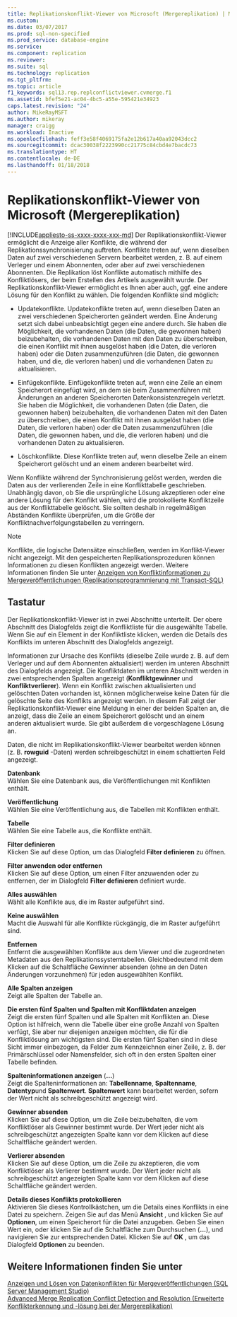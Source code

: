 ```yaml
---
title: Replikationskonflikt-Viewer von Microsoft (Mergereplikation) | Microsoft-Dokumentation
ms.custom: 
ms.date: 03/07/2017
ms.prod: sql-non-specified
ms.prod_service: database-engine
ms.service: 
ms.component: replication
ms.reviewer: 
ms.suite: sql
ms.technology: replication
ms.tgt_pltfrm: 
ms.topic: article
f1_keywords: sql13.rep.replconflictviewer.cvmerge.f1
ms.assetid: bfef5e21-ac04-4bc5-a55e-595421e34923
caps.latest.revision: "24"
author: MikeRayMSFT
ms.author: mikeray
manager: craigg
ms.workload: Inactive
ms.openlocfilehash: feff3e58f4069175fa2e12b617a40aa92043dcc2
ms.sourcegitcommit: dcac30038f2223990cc21775c84cbd4e7bacdc73
ms.translationtype: HT
ms.contentlocale: de-DE
ms.lasthandoff: 01/18/2018
---
```

# <a name="microsoft-replication-conflict-viewer-merge-replication"></a>Replikationskonflikt-Viewer von Microsoft (Mergereplikation)
[!INCLUDE[appliesto-ss-xxxx-xxxx-xxx-md](../../includes/appliesto-ss-xxxx-xxxx-xxx-md.md)] Der Replikationskonflikt-Viewer ermöglicht die Anzeige aller Konflikte, die während der Replikationssynchronisierung auftreten. Konflikte treten auf, wenn dieselben Daten auf zwei verschiedenen Servern bearbeitet werden, z. B. auf einem Verleger und einem Abonnenten, oder aber auf zwei verschiedenen Abonnenten. Die Replikation löst Konflikte automatisch mithilfe des Konfliktlösers, der beim Erstellen des Artikels ausgewählt wurde. Der Replikationskonflikt-Viewer ermöglicht es Ihnen aber auch, ggf. eine andere Lösung für den Konflikt zu wählen. Die folgenden Konflikte sind möglich:  
  
-   Updatekonflikte. Updatekonflikte treten auf, wenn dieselben Daten an zwei verschiedenen Speicherorten geändert werden. Eine Änderung setzt sich dabei unbeabsichtigt gegen eine andere durch. Sie haben die Möglichkeit, die vorhandenen Daten (die Daten, die gewonnen haben) beizubehalten, die vorhandenen Daten mit den Daten zu überschreiben, die einen Konflikt mit ihnen ausgelöst haben (die Daten, die verloren haben) oder die Daten zusammenzuführen (die Daten, die gewonnen haben, und die, die verloren haben) und die vorhandenen Daten zu aktualisieren.  
  
-   Einfügekonflikte. Einfügekonflikte treten auf, wenn eine Zeile an einem Speicherort eingefügt wird, an dem sie beim Zusammenführen mit Änderungen an anderen Speicherorten Datenkonsistenzregeln verletzt. Sie haben die Möglichkeit, die vorhandenen Daten (die Daten, die gewonnen haben) beizubehalten, die vorhandenen Daten mit den Daten zu überschreiben, die einen Konflikt mit ihnen ausgelöst haben (die Daten, die verloren haben) oder die Daten zusammenzuführen (die Daten, die gewonnen haben, und die, die verloren haben) und die vorhandenen Daten zu aktualisieren.  
  
-   Löschkonflikte. Diese Konflikte treten auf, wenn dieselbe Zeile an einem Speicherort gelöscht und an einem anderen bearbeitet wird.  
  
 Wenn Konflikte während der Synchronisierung gelöst werden, werden die Daten aus der verlierenden Zeile in eine Konflikttabelle geschrieben. Unabhängig davon, ob Sie die ursprüngliche Lösung akzeptieren oder eine andere Lösung für den Konflikt wählen, wird die protokollierte Konfliktzeile aus der Konflikttabelle gelöscht. Sie sollten deshalb in regelmäßigen Abständen Konflikte überprüfen, um die Größe der Konfliktnachverfolgungstabellen zu verringern.  
  
> [!NOTE]  
>  Konflikte, die logische Datensätze einschließen, werden im Konflikt-Viewer nicht angezeigt. Mit den gespeicherten Replikationsprozeduren können Informationen zu diesen Konflikten angezeigt werden. Weitere Informationen finden Sie unter [Anzeigen von Konfliktinformationen zu Mergeveröffentlichungen &#40;Replikationsprogrammierung mit Transact-SQL&#41;](../../relational-databases/replication/view-conflict-information-for-merge-publications.md)  
  
## <a name="options"></a>Tastatur  
 Der Replikationskonflikt-Viewer ist in zwei Abschnitte unterteilt. Der obere Abschnitt des Dialogfelds zeigt die Konfliktliste für die ausgewählte Tabelle. Wenn Sie auf ein Element in der Konfliktliste klicken, werden die Details des Konflikts im unteren Abschnitt des Dialogfelds angezeigt.  
  
 Informationen zur Ursache des Konflikts (dieselbe Zeile wurde z. B. auf dem Verleger und auf dem Abonnenten aktualisiert) werden im unteren Abschnitt des Dialogfelds angezeigt. Die Konfliktdaten im unteren Abschnitt werden in zwei entsprechenden Spalten angezeigt (**Konfliktgewinner** und **Konfliktverlierer**). Wenn ein Konflikt zwischen aktualisierten und gelöschten Daten vorhanden ist, können möglicherweise keine Daten für die gelöschte Seite des Konflikts angezeigt werden. In diesem Fall zeigt der Replikationskonflikt-Viewer eine Meldung in einer der beiden Spalten an, die anzeigt, dass die Zeile an einem Speicherort gelöscht und an einem anderen aktualisiert wurde. Sie gibt außerdem die vorgeschlagene Lösung an.  
  
 Daten, die nicht im Replikationskonflikt-Viewer bearbeitet werden können (z. B. **rowguid** -Daten) werden schreibgeschützt in einem schattierten Feld angezeigt.  
  
 **Datenbank**  
 Wählen Sie eine Datenbank aus, die Veröffentlichungen mit Konflikten enthält.  
  
 **Veröffentlichung**  
 Wählen Sie eine Veröffentlichung aus, die Tabellen mit Konflikten enthält.  
  
 **Tabelle**  
 Wählen Sie eine Tabelle aus, die Konflikte enthält.  
  
 **Filter definieren**  
 Klicken Sie auf diese Option, um das Dialogfeld **Filter definieren** zu öffnen.  
  
 **Filter anwenden oder entfernen**  
 Klicken Sie auf diese Option, um einen Filter anzuwenden oder zu entfernen, der im Dialogfeld **Filter definieren** definiert wurde.  
  
 **Alles auswählen**  
 Wählt alle Konflikte aus, die im Raster aufgeführt sind.  
  
 **Keine auswählen**  
 Macht die Auswahl für alle Konflikte rückgängig, die im Raster aufgeführt sind.  
  
 **Entfernen**  
 Entfernt die ausgewählten Konflikte aus dem Viewer und die zugeordneten Metadaten aus den Replikationssystemtabellen. Gleichbedeutend mit dem Klicken auf die Schaltfläche Gewinner absenden (ohne an den Daten Änderungen vorzunehmen) für jeden ausgewählten Konflikt.  
  
 **Alle Spalten anzeigen**  
 Zeigt alle Spalten der Tabelle an.  
  
 **Die ersten fünf Spalten und Spalten mit Konfliktdaten anzeigen**  
 Zeigt die ersten fünf Spalten und alle Spalten mit Konflikten an. Diese Option ist hilfreich, wenn die Tabelle über eine große Anzahl von Spalten verfügt, Sie aber nur diejenigen anzeigen möchten, die für die Konfliktlösung am wichtigsten sind. Die ersten fünf Spalten sind in diese Sicht immer einbezogen, da Felder zum Kennzeichnen einer Zeile, z. B. der Primärschlüssel oder Namensfelder, sich oft in den ersten Spalten einer Tabelle befinden.  
  
 **Spalteninformationen anzeigen** (**…**)  
 Zeigt die Spalteninformationen an: **Tabellenname**, **Spaltenname**, **Datentyp**und **Spaltenwert**. **Spaltenwert** kann bearbeitet werden, sofern der Wert nicht als schreibgeschützt angezeigt wird.  
  
 **Gewinner absenden**  
 Klicken Sie auf diese Option, um die Zeile beizubehalten, die vom Konfliktlöser als Gewinner bestimmt wurde. Der Wert jeder nicht als schreibgeschützt angezeigten Spalte kann vor dem Klicken auf diese Schaltfläche geändert werden.  
  
 **Verlierer absenden**  
 Klicken Sie auf diese Option, um die Zeile zu akzeptieren, die vom Konfliktlöser als Verlierer bestimmt wurde. Der Wert jeder nicht als schreibgeschützt angezeigten Spalte kann vor dem Klicken auf diese Schaltfläche geändert werden.  
  
 **Details dieses Konflikts protokollieren**  
 Aktivieren Sie dieses Kontrollkästchen, um die Details eines Konflikts in eine Datei zu speichern. Zeigen Sie auf das Menü **Ansicht** , und klicken Sie auf **Optionen**, um einen Speicherort für die Datei anzugeben. Geben Sie einen Wert ein, oder klicken Sie auf die Schaltfläche zum Durchsuchen (**...**), und navigieren Sie zur entsprechenden Datei. Klicken Sie auf **OK** , um das Dialogfeld **Optionen** zu beenden.  
  
## <a name="see-also"></a>Weitere Informationen finden Sie unter  
 [Anzeigen und Lösen von Datenkonflikten für Mergeveröffentlichungen &#40;SQL Server Management Studio&#41;](../../relational-databases/replication/view-and-resolve-data-conflicts-for-merge-publications.md)   
 [Advanced Merge Replication Conflict Detection and Resolution (Erweiterte Konflikterkennung und -lösung bei der Mergereplikation)](../../relational-databases/replication/merge/advanced-merge-replication-conflict-detection-and-resolution.md)  
  
  
